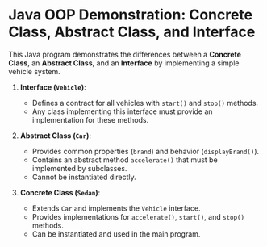 # Java OOP Demonstration: Concrete Class, Abstract Class, and Interface

This Java program demonstrates the differences between a **Concrete Class**, an **Abstract Class**, and an **Interface** by implementing a simple vehicle system.

1. **Interface (`Vehicle`)**:
   - Defines a contract for all vehicles with `start()` and `stop()` methods.
   - Any class implementing this interface must provide an implementation for these methods.

2. **Abstract Class (`Car`)**:
   - Provides common properties (`brand`) and behavior (`displayBrand()`).
   - Contains an abstract method `accelerate()` that must be implemented by subclasses.
   - Cannot be instantiated directly.

3. **Concrete Class (`Sedan`)**:
   - Extends `Car` and implements the `Vehicle` interface.
   - Provides implementations for `accelerate()`, `start()`, and `stop()` methods.
   - Can be instantiated and used in the main program.